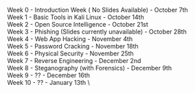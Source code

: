 Week 0 - Introduction Week ( No Slides Available) - October 7th \
Week 1 - Basic Tools in Kali Linux - October 14th\
Week 2 - Open Source Intelligence - October 21st \
Week 3 - Phishing (Slides currently unavailable) - October 28th \
Week 4 - Web App Hacking - November 4th \
Week 5 - Password Cracking - November 18th \
Week 6 - Physical Security - November 25th \
Week 7 - Reverse Engineering - December 2nd \
Week 8 - Steganography (with Forensics) - December 9th \
Week 9 - ?? - December 16th \
Week 10 - ?? - January 13th \
